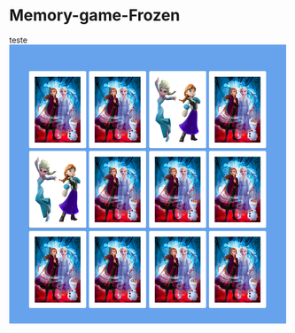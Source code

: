 # Memory-game-Frozen

teste
![Memory-game](https://github.com/LeticiaISilveira/Memory-game-Frozen/blob/master/img/img-memory-game_Frozen.png)
